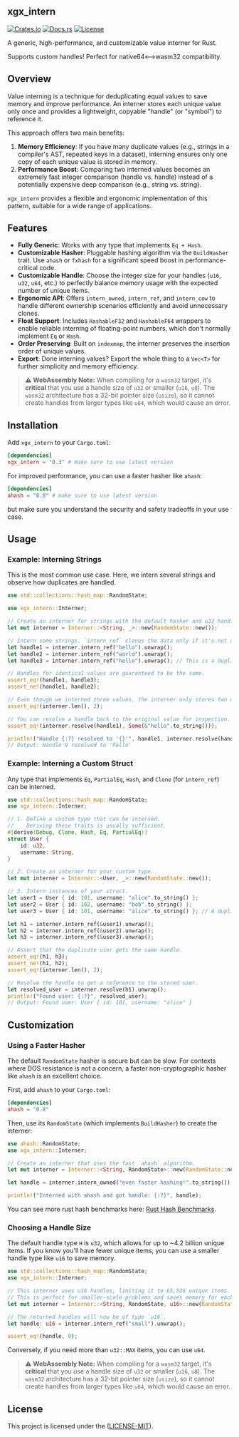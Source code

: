 ## xgx_intern

[![Crates.io](https://img.shields.io/crates/v/xgx_intern)](https://crates.io/crates/xgx_intern)
[![Docs.rs](https://docs.rs/xgx_intern/badge.svg)](https://docs.rs/xgx_intern)
[![License](https://img.shields.io/crates/l/xgx_intern)](https://spdx.org/licenses/MIT)

A generic, high-performance, and customizable value interner for Rust.

Supports custom handles! Perfect for native64<-->wasm32 compatibility.

## Overview

Value interning is a technique for deduplicating equal values to save memory and improve performance. An interner stores each unique value only once and provides a lightweight, copyable "handle" (or "symbol") to reference it.

This approach offers two main benefits:

1.  **Memory Efficiency**: If you have many duplicate values (e.g., strings in a compiler's AST, repeated keys in a dataset), interning ensures only one copy of each unique value is stored in memory.
2.  **Performance Boost**: Comparing two interned values becomes an extremely fast integer comparison (handle vs. handle) instead of a potentially expensive deep comparison (e.g., string vs. string).

`xgx_intern` provides a flexible and ergonomic implementation of this pattern, suitable for a wide range of applications.

## Features

- **Fully Generic**: Works with any type that implements `Eq + Hash`.
- **Customizable Hasher**: Pluggable hashing algorithm via the `BuildHasher` trait. Use `ahash` or `fxhash` for a significant speed boost in performance-critical code.
- **Customizable Handle**: Choose the integer size for your handles (`u16`, `u32`, `u64`, etc.) to perfectly balance memory usage with the expected number of unique items.
- **Ergonomic API**: Offers `intern_owned`, `intern_ref`, and `intern_cow` to handle different ownership scenarios efficiently and avoid unnecessary clones.
- **Float Support**: Includes `HashableF32` and `HashableF64` wrappers to enable reliable interning of floating-point numbers, which don't normally implement `Eq` or `Hash`.
- **Order Preserving**: Built on `indexmap`, the interner preserves the insertion order of unique values.
- **Export**: Done interning values? Export the whole thing to a `Vec<T>` for further simplicity and memory efficiency.

> **⚠️ WebAssembly Note:** When compiling for a `wasm32` target, it's **critical** that you use a handle size of `u32` or smaller (`u16`, `u8`). The `wasm32` architecture has a 32-bit pointer size (`usize`), so it cannot create handles from larger types like `u64`, which would cause an error.

## Installation

Add `xgx_intern` to your `Cargo.toml`:

```toml
[dependencies]
xgx_intern = "0.3" # make sure to use latest version
```

For improved performance, you can use a faster hasher like `ahash`:

```toml
[dependencies]
ahash = "0.8" # make sure to use latest version
```

but make sure you understand the security and safety tradeoffs in your use case.

## Usage

### Example: Interning Strings

This is the most common use case. Here, we intern several strings and observe how duplicates are handled.

```rust
use std::collections::hash_map::RandomState;

use xgx_intern::Interner;

// Create an interner for strings with the default hasher and u32 handles.
let mut interner = Interner::<String, _>::new(RandomState::new());

// Intern some strings. `intern_ref` clones the data only if it's not already present.
let handle1 = interner.intern_ref("hello").unwrap();
let handle2 = interner.intern_ref("world").unwrap();
let handle3 = interner.intern_ref("hello").unwrap(); // This is a duplicate

// Handles for identical values are guaranteed to be the same.
assert_eq!(handle1, handle3);
assert_ne!(handle1, handle2);

// Even though we interned three values, the interner only stores two unique strings.
assert_eq!(interner.len(), 2);

// You can resolve a handle back to the original value for inspection.
assert_eq!(interner.resolve(handle1), Some(&"hello".to_string()));

println!("Handle {:?} resolved to '{}'", handle1, interner.resolve(handle1).unwrap());
// Output: Handle 0 resolved to 'hello'
```

### Example: Interning a Custom Struct

Any type that implements `Eq`, `PartialEq`, `Hash`, and `Clone` (for `intern_ref`) can be interned.

```rust
use std::collections::hash_map::RandomState;
use xgx_intern::Interner;

// 1. Define a custom type that can be interned.
//    Deriving these traits is usually sufficient.
#[derive(Debug, Clone, Hash, Eq, PartialEq)]
struct User {
    id: u32,
    username: String,
}

// 2. Create an interner for your custom type.
let mut interner = Interner::<User, _>::new(RandomState::new());

// 3. Intern instances of your struct.
let user1 = User { id: 101, username: "alice".to_string() };
let user2 = User { id: 102, username: "bob".to_string() };
let user3 = User { id: 101, username: "alice".to_string() }; // A duplicate of user1

let h1 = interner.intern_ref(&user1).unwrap();
let h2 = interner.intern_ref(&user2).unwrap();
let h3 = interner.intern_ref(&user3).unwrap();

// Assert that the duplicate user gets the same handle.
assert_eq!(h1, h3);
assert_ne!(h1, h2);
assert_eq!(interner.len(), 2);

// Resolve the handle to get a reference to the stored user.
let resolved_user = interner.resolve(h1).unwrap();
println!("Found user: {:?}", resolved_user);
// Output: Found user: User { id: 101, username: "alice" }
```

## Customization

### Using a Faster Hasher

The default `RandomState` hasher is secure but can be slow. For contexts where DOS resistance is not a concern, a faster non-cryptographic hasher like `ahash` is an excellent choice.

First, add `ahash` to your `Cargo.toml`:

```toml
[dependencies]
ahash = "0.8"
```

Then, use its `RandomState` (which implements `BuildHasher`) to create the interner:

```rust
use ahash::RandomState;
use xgx_intern::Interner;

// Create an interner that uses the fast `ahash` algorithm.
let mut interner = Interner::<String, RandomState>::new(RandomState::new());

let handle = interner.intern_owned("even faster hashing!".to_string()).unwrap();

println!("Interned with ahash and got handle: {:?}", handle);
```

You can see more rust hash benchmarks here: [Rust Hash Benchmarks](https://github.com/ogxd/gxhash?tab=readme-ov-file#benchmarks).

### Choosing a Handle Size

The default handle type `H` is `u32`, which allows for up to \~4.2 billion unique items. If you know you'll have fewer unique items, you can use a smaller handle type like `u16` to save memory.

```rust
use std::collections::hash_map::RandomState;
use xgx_intern::Interner;

// This interner uses u16 handles, limiting it to 65,536 unique items.
// This is perfect for smaller-scale problems and saves memory for each handle.
let mut interner = Interner::<String, RandomState, u16>::new(RandomState::new());

// The returned handles will now be of type `u16`.
let handle: u16 = interner.intern_ref("small").unwrap();

assert_eq!(handle, 0);
```

Conversely, if you need more than `u32::MAX` items, you can use `u64`.

> **⚠️ WebAssembly Note:** When compiling for a `wasm32` target, it's **critical** that you use a handle size of `u32` or smaller (`u16`, `u8`). The `wasm32` architecture has a 32-bit pointer size (`usize`), so it cannot create handles from larger types like `u64`, which would cause an error.

## License

This project is licensed under the ([LICENSE-MIT](https://spdx.org/licenses/MIT)).
